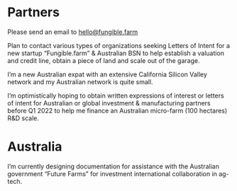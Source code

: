 # Partners

Please send an email to hello@fungible.farm

Plan to contact various types of organizations seeking Letters of Intent for a new startup “Fungible.farm” & Australian BSN to help establish a valuation and credit line, obtain a piece of land and scale out of the garage. 

I’m a new Australian expat with an extensive California Silicon Valley network and my Australian network is quite small. 

I’m optimistically hoping to obtain written expressions of interest or letters of intent for Australian or global investment & manufacturing partners before Q1 2022 to help me finance an Australian micro-farm (100 hectares) R&D scale. 


# Australia

 I’m currently designing documentation for assistance with the Australian government “Future Farms” for investment international collaboration in ag-tech. 


